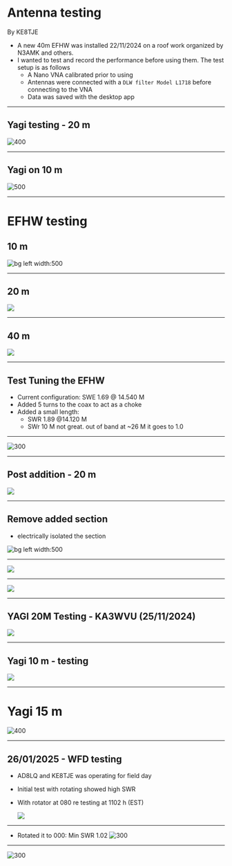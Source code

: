 
# Antenna testing
By KE8TJE

- A new 40m EFHW was installed 22/11/2024 on a roof work organized by N3AMK and others.
- I wanted to test and record the performance before using them. The test setup is as follows
	- A Nano VNA calibrated prior to using
	- Antennas were connected with a `DLW filter Model L1718` before connecting to the VNA
	- Data was saved with the desktop app
---
## Yagi testing - 20 m

![400](res/Pasted%20image%2020241124112103.png)

---
## Yagi on 10 m

![500](res/Pasted%20image%2020241124112148.png)

---
# EFHW testing

## 10 m

![bg left width:500](res/Pasted%20image%2020241124112343.png)

---

## 20 m

![](res/Pasted%20image%2020241124112408.png)

---
## 40 m

![](res/Pasted%20image%2020241124112436.png)

---

## Test Tuning the EFHW

- Current configuration: SWE 1.69 @ 14.540 M
- Added 5 turns to the coax to act as a choke
- Added a small length: 
	- SWR 1.89 @14.120 M
	- SWr 10 M not great. out of band at ~26 M it goes to 1.0
---
![300](res/Pasted%20image%2020241124123103.png)

---
## Post addition - 20 m
![](res/Pasted%20image%2020241124123154.png)

---

## Remove added section

- electrically isolated the section

![bg left width:500](res/Pasted%20image%2020241124123604.png)

---
![](res/Pasted%20image%2020241124124028.png)

---

![](res/Pasted%20image%2020241124124234.png)

---
## YAGI 20M Testing - KA3WVU (25/11/2024)

![](res/yagi20m_KA3WVU%201.png)

---
## Yagi 10 m - testing 

![](res/yagi10m_KA3WVU.png)

---
# Yagi 15 m

![400](res/yagi15m_KA3WVU.png)

---
## 26/01/2025 - WFD testing

- AD8LQ and KE8TJE was operating for field day
- Initial test with rotating showed high SWR
- With rotator at 080 re testing at 1102 h (EST)
  
	![](res/Pasted%20image%2020250126110255.png)

---
- Rotated it to 000: Min SWR 1.02
  ![300](res/Pasted%20image%2020250126110539.png)
---

![300](res/Pasted%20image%2020250126110719.png)

